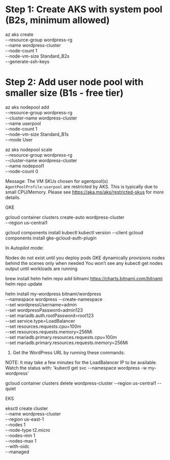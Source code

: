 # Step 1: Create AKS with system pool (B2s, minimum allowed)
az aks create \
  --resource-group wordpress-rg \
  --name wordpress-cluster \
  --node-count 1 \
  --node-vm-size Standard_B2s \
  --generate-ssh-keys

# Step 2: Add user node pool with smaller size (B1s - free tier)
az aks nodepool add \
  --resource-group wordpress-rg \
  --cluster-name wordpress-cluster \
  --name userpool \
  --node-count 1 \
  --node-vm-size Standard_B1s \
  --mode User

az aks nodepool scale \
  --resource-group wordpress-rg \
  --cluster-name wordpress-cluster \
  --name nodepool1 \
  --node-count 0

Message: The VM SKUs chosen for agentpool(s) `AgentPoolProfile:userpool` are restricted by AKS. This is typically due to small CPU/Memory. Please see https://aka.ms/aks/restricted-skus for more details.

GKE

gcloud container clusters create-auto wordpress-cluster \
  --region us-central1

gcloud components install kubectl
kubectl version --client
gcloud components install gke-gcloud-auth-plugin

In Autopilot mode:

Nodes do not exist until you deploy pods
GKE dynamically provisions nodes behind the scenes only when needed
You won’t see any kubectl get nodes output until workloads are running

brew install helm
helm repo add bitnami https://charts.bitnami.com/bitnami
helm repo update

helm install my-wordpress bitnami/wordpress \
  --namespace wordpress --create-namespace \
  --set wordpressUsername=admin \
  --set wordpressPassword=admin123 \
  --set mariadb.auth.rootPassword=root123 \
  --set service.type=LoadBalancer \
  --set resources.requests.cpu=100m \
  --set resources.requests.memory=256Mi \
  --set mariadb.primary.resources.requests.cpu=100m \
  --set mariadb.primary.resources.requests.memory=256Mi

  1. Get the WordPress URL by running these commands:

  NOTE: It may take a few minutes for the LoadBalancer IP to be available.
        Watch the status with: 'kubectl get svc --namespace wordpress -w my-wordpress'

gcloud container clusters delete wordpress-cluster --region us-central1 --quiet

EKS

eksctl create cluster \
  --name wordpress-cluster \
  --region us-east-1 \
  --nodes 1 \
  --node-type t2.micro \
  --nodes-min 1 \
  --nodes-max 1 \
  --with-oidc \
  --managed
